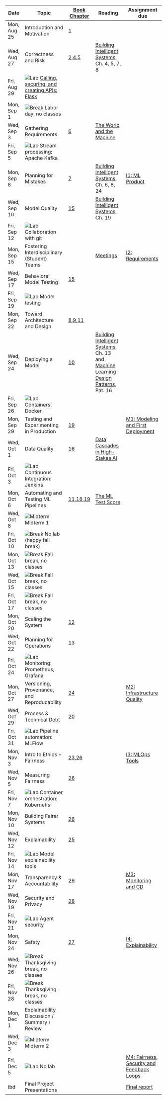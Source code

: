 | Date  | Topic | [Book Chapter](https://mlip-cmu.github.io/book/) | Reading | Assignment due |
| -     | -     | -     | -       | -              |
| Mon, Aug 25 | Introduction and Motivation  | [1](https://mlip-cmu.github.io/book/01/) |  |  |
| Wed, Aug 27 | Correctness and Risk | [2](https://mlip-cmu.github.io/book/02/),[4](https://mlip-cmu.github.io/book/04/),[5](https://mlip-cmu.github.io/book/05/) | [Building Intelligent Systems](https://cmu.primo.exlibrisgroup.com/permalink/01CMU_INST/6lpsnm/alma991019649190004436), Ch. 4, 5, 7, 8 |  |
| Fri, Aug 29 | ![Lab](https://img.shields.io/badge/-lab-yellow.svg) [Calling, securing, and creating APIs: Flask](https://github.com/mlip-cmu/f2025/blob/main/labs/lab01.md) | [](https://mlip-cmu.github.io/book/00/) |  |  |
| Mon, Sep 1 | ![Break](https://img.shields.io/badge/-break-red.svg) Labor day, no classes | [](https://mlip-cmu.github.io/book/00/) |  |  |
| Wed, Sep 3 | Gathering Requirements  | [6](https://mlip-cmu.github.io/book/06/) | [The World and the Machine](https://scholar.google.com/scholar?cluster=1090758480873197042) |  |
| Fri, Sep 5 | ![Lab](https://img.shields.io/badge/-lab-yellow.svg) Stream processing: Apache Kafka | [](https://mlip-cmu.github.io/book/00/) |  |  |
| Mon, Sep 8 | Planning for Mistakes | [7](https://mlip-cmu.github.io/book/07/) | [Building Intelligent Systems](https://cmu.primo.exlibrisgroup.com/permalink/01CMU_INST/6lpsnm/alma991019649190004436), Ch. 6, 8, 24 | [I1: ML Product](https://github.com/mlip-cmu/f2024/blob/main/assignments/I1_mlproduct.md) |
| Wed, Sep 10 | Model Quality | [15](https://mlip-cmu.github.io/book/15/) | [Building Intelligent Systems](https://cmu.primo.exlibrisgroup.com/permalink/01CMU_INST/6lpsnm/alma991019649190004436), Ch. 19 |  |
| Fri, Sep 12 | ![Lab](https://img.shields.io/badge/-lab-yellow.svg) Collaboration with git | [](https://mlip-cmu.github.io/book/00/) |  |  |
| Mon, Sep 15 | Fostering Interdisciplinary (Student) Teams | [](https://mlip-cmu.github.io/book/00/) | [Meetings](https://third-bit.com/2018/05/11/meetings/) | [I2: Requirements](https://github.com/mlip-cmu/f2024/blob/main/assignments/I2_requirements.md) |
| Wed, Sep 17 | Behavioral Model Testing | [15](https://mlip-cmu.github.io/book/15/) |  |  |
| Fri, Sep 19 | ![Lab](https://img.shields.io/badge/-lab-yellow.svg) Model testing | [](https://mlip-cmu.github.io/book/00/) |  |  |
| Mon, Sep 22 | Toward Architecture and Design  | [8](https://mlip-cmu.github.io/book/08/),[9](https://mlip-cmu.github.io/book/09/),[11](https://mlip-cmu.github.io/book/11/) |  |  |
| Wed, Sep 24 | Deploying a Model | [10](https://mlip-cmu.github.io/book/10/) | [Building Intelligent Systems](https://cmu.primo.exlibrisgroup.com/permalink/01CMU_INST/6lpsnm/alma991019649190004436), Ch. 13 and [Machine Learning Design Patterns](https://cmu.primo.exlibrisgroup.com/permalink/01CMU_INST/1feg4j8/alma991019735160604436), Pat. 16 |  |
| Fri, Sep 26 | ![Lab](https://img.shields.io/badge/-lab-yellow.svg) Containers: Docker | [](https://mlip-cmu.github.io/book/00/) |  |  |
| Mon, Sep 29 | Testing and Experimenting in Production | [19](https://mlip-cmu.github.io/book/19/) |  | [M1: Modeling and First Deployment](https://github.com/mlip-cmu/f2024/blob/main/assignments/project.md) |
| Wed, Oct 1 | Data Quality | [16](https://mlip-cmu.github.io/book/16/) | [Data Cascades in High-Stakes AI](https://dl.acm.org/doi/abs/10.1145/3411764.3445518) |  |
| Fri, Oct 3 | ![Lab](https://img.shields.io/badge/-lab-yellow.svg) Continuous Integration: Jenkins | [](https://mlip-cmu.github.io/book/00/) |  |  |
| Mon, Oct 6 | Automating and Testing ML Pipelines | [11](https://mlip-cmu.github.io/book/11/),[18](https://mlip-cmu.github.io/book/18/),[19](https://mlip-cmu.github.io/book/19/) | [The ML Test Score](https://static.googleusercontent.com/media/research.google.com/en//pubs/archive/46555.pdf) |  |
| Wed, Oct 8 | ![Midterm](https://img.shields.io/badge/-midterm-blue.svg) Midterm 1 | [](https://mlip-cmu.github.io/book/00/) |  |  |
| Fri, Oct 10 | ![Break](https://img.shields.io/badge/-break-red.svg) No lab (happy fall break) | [](https://mlip-cmu.github.io/book/00/) |  |  |
| Mon, Oct 13 | ![Break](https://img.shields.io/badge/-break-red.svg) Fall break, no classes | [](https://mlip-cmu.github.io/book/00/) |  |  |
| Wed, Oct 15 | ![Break](https://img.shields.io/badge/-break-red.svg) Fall break, no classes | [](https://mlip-cmu.github.io/book/00/) |  |  |
| Fri, Oct 17 | ![Break](https://img.shields.io/badge/-break-red.svg) Fall break, no classes | [](https://mlip-cmu.github.io/book/00/) |  |  |
| Mon, Oct 20 | Scaling the System | [12](https://mlip-cmu.github.io/book/12/) |  |  |
| Wed, Oct 22 | Planning for Operations | [13](https://mlip-cmu.github.io/book/13/) |  |  |
| Fri, Oct 24 | ![Lab](https://img.shields.io/badge/-lab-yellow.svg) Monitoring: Prometheus, Grafana | [](https://mlip-cmu.github.io/book/00/) |  |  |
| Mon, Oct 27 | Versioning, Provenance, and Reproducability | [24](https://mlip-cmu.github.io/book/24/) |  | [M2: Infrastructure Quality](https://github.com/mlip-cmu/f2024/blob/main/assignments/project.md) |
| Wed, Oct 29 | Process & Technical Debt | [20](https://mlip-cmu.github.io/book/20/) |  |  |
| Fri, Oct 31 | ![Lab](https://img.shields.io/badge/-lab-yellow.svg) Pipeline automation: MLFlow | [](https://mlip-cmu.github.io/book/00/) |  |  |
| Mon, Nov 3 | Intro to Ethics + Fairness | [23](https://mlip-cmu.github.io/book/23/),[26](https://mlip-cmu.github.io/book/26/) |  | [I3: MLOps Tools](https://github.com/mlip-cmu/f2024/blob/main/assignments/I3_mlops_tools.md) |
| Wed, Nov 5 | Measuring Fairness | [26](https://mlip-cmu.github.io/book/26/) |  |  |
| Fri, Nov 7 | ![Lab](https://img.shields.io/badge/-lab-yellow.svg) Container orchestration: Kubernetis | [](https://mlip-cmu.github.io/book/00/) |  |  |
| Mon, Nov 10 | Building Fairer Systems | [26](https://mlip-cmu.github.io/book/26/) |  |  |
| Wed, Nov 12 | Explainability | [25](https://mlip-cmu.github.io/book/25/) |  |  |
| Fri, Nov 14 | ![Lab](https://img.shields.io/badge/-lab-yellow.svg) Model explainability tools | [](https://mlip-cmu.github.io/book/00/) |  |  |
| Mon, Nov 17 | Transparency & Accountability | [29](https://mlip-cmu.github.io/book/29/) |  | [M3: Monitoring and CD](https://github.com/mlip-cmu/f2024/blob/main/assignments/project.md) |
| Wed, Nov 19 | Security and Privacy | [28](https://mlip-cmu.github.io/book/28/) |  |  |
| Fri, Nov 21 | ![Lab](https://img.shields.io/badge/-lab-yellow.svg) Agent security | [](https://mlip-cmu.github.io/book/00/) |  |  |
| Mon, Nov 24 | Safety | [27](https://mlip-cmu.github.io/book/27/) |  | [I4: Explainability](https://github.com/mlip-cmu/f2024/blob/main/assignments/I4_explainability.md) |
| Wed, Nov 26 | ![Break](https://img.shields.io/badge/-break-red.svg) Thanksgiving break, no classes | [](https://mlip-cmu.github.io/book/00/) |  |  |
| Fri, Nov 28 | ![Break](https://img.shields.io/badge/-break-red.svg) Thanksgiving break, no classes | [](https://mlip-cmu.github.io/book/00/) |  |  |
| Mon, Dec 1 | Explainability Discussion / Summary / Review | [](https://mlip-cmu.github.io/book/00/) |  |  |
| Wed, Dec 3 | ![Midterm](https://img.shields.io/badge/-midterm-blue.svg) Midterm 2 | [](https://mlip-cmu.github.io/book/00/) |  |  |
| Fri, Dec 5 | ![Lab](https://img.shields.io/badge/-lab-yellow.svg) No lab | [](https://mlip-cmu.github.io/book/00/) |  | [M4: Fairness, Security and Feedback Loops](https://github.com/mlip-cmu/f2024/blob/main/assignments/project.md) |
| tbd | Final Project Presentations | [](https://mlip-cmu.github.io/book/00/) |  | [Final report](https://github.com/mlip-cmu/f2024/blob/main/assignments/project.md) |




